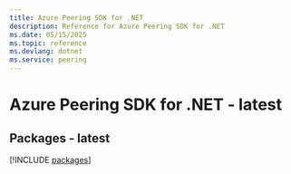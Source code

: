 ```yaml
---
title: Azure Peering SDK for .NET
description: Reference for Azure Peering SDK for .NET
ms.date: 05/15/2025
ms.topic: reference
ms.devlang: dotnet
ms.service: peering
---
```

# Azure Peering SDK for .NET - latest
## Packages - latest
[!INCLUDE [packages](peering-index.md)]